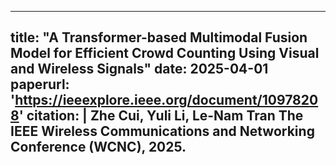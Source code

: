 ---
title: "A Transformer-based Multimodal Fusion Model for Efficient Crowd Counting Using Visual and Wireless Signals"
date: 2025-04-01
paperurl: 'https://ieeexplore.ieee.org/document/10978208'
citation: |
  <strong>Zhe Cui</strong>, Yuli Li, Le-Nam Tran
  The IEEE Wireless Communications and Networking Conference (WCNC), 2025. 
--
